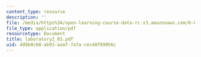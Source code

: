 ```yaml
---
content_type: resource
description: ''
file: /media/https%3A/open-learning-course-data-rc.s3.amazonaws.com/6-863j-natural-language-and-the-computer-representation-of-knowledge-spring-2003/dd8b0c68ab93aaaf7a7acec40f89956c_laboratory2_03.pdf
file_type: application/pdf
resourcetype: Document
title: laboratory2_03.pdf
uid: dd8b0c68-ab93-aaaf-7a7a-cec40f89956c
---
```

